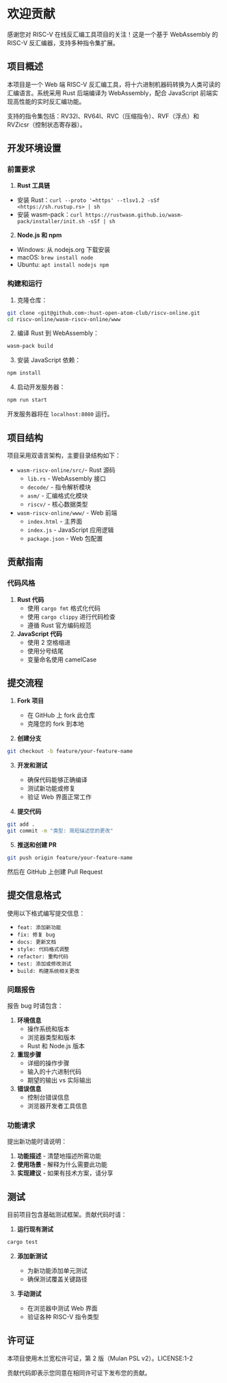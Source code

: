 # 欢迎贡献

感谢您对 RISC-V 在线反汇编工具项目的关注！这是一个基于 WebAssembly 的 RISC-V 反汇编器，支持多种指令集扩展。

## 项目概述

本项目是一个 Web 端 RISC-V 反汇编工具，将十六进制机器码转换为人类可读的汇编语言。系统采用 Rust 后端编译为 WebAssembly，配合 JavaScript 前端实现高性能的实时反汇编功能。

支持的指令集包括：RV32I、RV64I、RVC（压缩指令）、RVF（浮点）和 RVZicsr（控制状态寄存器）。

## 开发环境设置

### 前置要求

1. **Rust 工具链**

- 安装 Rust：`curl --proto '=https' --tlsv1.2 -sSf <https://sh.rustup.rs> | sh`
- 安装 wasm-pack：`curl https://rustwasm.github.io/wasm-pack/installer/init.sh -sSf | sh`

2. **Node.js 和 npm**

- Windows: 从 nodejs.org 下载安装
- macOS: `brew install node`
- Ubuntu: `apt install nodejs npm`

### 构建和运行

1. 克隆仓库：

```bash
git clone <git@github.com>:hust-open-atom-club/riscv-online.git  
cd riscv-online/wasm-riscv-online/www
```

2. 编译 Rust 到 WebAssembly：

```bash
wasm-pack build
```

3. 安装 JavaScript 依赖：

```bash
npm install
```

4. 启动开发服务器：

```bash
npm run start
```

开发服务器将在 `localhost:8080` 运行。

## 项目结构

项目采用双语言架构，主要目录结构如下：

- `wasm-riscv-online/src/`- Rust 源码
  - `lib.rs` - WebAssembly 接口
  - `decode/` - 指令解析模块
  - `asm/` - 汇编格式化模块
  - `riscv/` - 核心数据类型
- `wasm-riscv-online/www/` - Web 前端
  - `index.html` - 主界面
  - `index.js` - JavaScript 应用逻辑
  - `package.json` - Web 包配置

## 贡献指南

### 代码风格

1. **Rust 代码**
   - 使用  `cargo fmt` 格式化代码
   - 使用 `cargo clippy` 进行代码检查
   - 遵循 Rust 官方编码规范
2. **JavaScript 代码**
   - 使用 2 空格缩进
   - 使用分号结尾
   - 变量命名使用 camelCase

## 提交流程

1. **Fork 项目**

   - 在 GitHub 上 fork 此仓库
   - 克隆您的 fork 到本地
2. **创建分支**

```bash
git checkout -b feature/your-feature-name
```

3. **开发和测试**

   - 确保代码能够正确编译
   - 测试新功能或修复
   - 验证 Web 界面正常工作
4. **提交代码**

```bash
git add .  
git commit -m "类型: 简短描述您的更改"
```

5. **推送和创建 PR**

```bash
git push origin feature/your-feature-name
```

然后在 GitHub 上创建 Pull Request

## 提交信息格式

使用以下格式编写提交信息：

- `feat: 添加新功能`
- `fix: 修复 bug`
- `docs: 更新文档`
- `style: 代码格式调整`
- `refactor: 重构代码`
- `test: 添加或修改测试`
- `build: 构建系统相关更改`

### 问题报告

报告 bug 时请包含：

1. **环境信息**
   - 操作系统和版本
   - 浏览器类型和版本
   - Rust 和 Node.js 版本
2. **重现步骤**
   - 详细的操作步骤
   - 输入的十六进制代码
   - 期望的输出 vs 实际输出
3. **错误信息**
   - 控制台错误信息
   - 浏览器开发者工具信息

### 功能请求

提出新功能时请说明：

1. **功能描述** - 清楚地描述所需功能
2. **使用场景** - 解释为什么需要此功能
3. **实现建议** - 如果有技术方案，请分享

## 测试

目前项目包含基础测试框架。贡献代码时请：

1. **运行现有测试**

```bash
cargo test
```

2. **添加新测试**

   - 为新功能添加单元测试
   - 确保测试覆盖关键路径
3. **手动测试**

   - 在浏览器中测试 Web 界面
   - 验证各种 RISC-V 指令类型

## 许可证

本项目使用木兰宽松许可证，第 2 版（Mulan PSL v2）。LICENSE:1-2

贡献代码即表示您同意在相同许可证下发布您的贡献。

